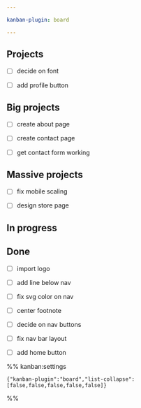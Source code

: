 ```yaml
---

kanban-plugin: board

---
```


## Projects

- [ ] decide on font
- [ ] add profile button


## Big projects

- [ ] create about page
- [ ] create contact page
- [ ] get contact form working


## Massive projects

- [ ] fix mobile scaling
- [ ] design store page


## In progress



## Done

- [ ] import logo
- [ ] add line below nav
- [ ] fix svg color on nav
- [ ] center footnote
- [ ] decide on nav buttons
- [ ] fix nav bar layout
- [ ] add home button




%% kanban:settings
```
{"kanban-plugin":"board","list-collapse":[false,false,false,false,false]}
```
%%